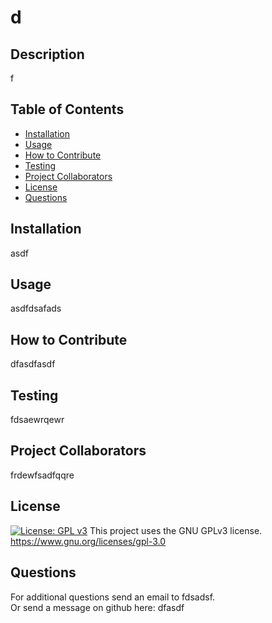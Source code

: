 # d

  ## Description

  f

  ## Table of Contents
  - [Installation](#installation)
  - [Usage](#usage)
  - [How to Contribute](#how-to-contribute)
  - [Testing](#testing)
  - [Project Collaborators](#project-collaborators)
  - [License](#license)
  - [Questions](#questions)

  ## Installation

  asdf

  ## Usage

  asdfdsafads

  ## How to Contribute

  dfasdfasdf

  ## Testing

  fdsaewrqewr

  ## Project Collaborators

  frdewfsadfqqre

  ## License
[![License: GPL v3](https://img.shields.io/badge/License-GPLv3-blue.svg)](https://www.gnu.org/licenses/gpl-3.0)
This project uses the GNU GPLv3 license. 
https://www.gnu.org/licenses/gpl-3.0

  ## Questions

  For additional questions send an email to fdsadsf.<br>Or send a message on github here: dfasdf
 
